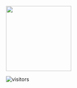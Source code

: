 <img height="180em" src="https://github-readme-stats.vercel.app/api?username=AhnabShahin&show_icons=true&hide_border=true&&count_private=true&include_all_commits=true" />

![visitors](https://visitor-badge.glitch.me/badge?page_id=AhnabShahin.57084544)
